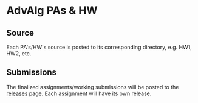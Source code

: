# AdvAlg PAs & HW

## Source  
Each PA's/HW's source is posted to its corresponding directory, e.g. HW1, HW2, etc.

## Submissions  
The finalized assignments/working submissions will be posted to the [releases](https://github.com/willbl98/Adv.DsHw/releases/) page.  Each assignment will have its own release.